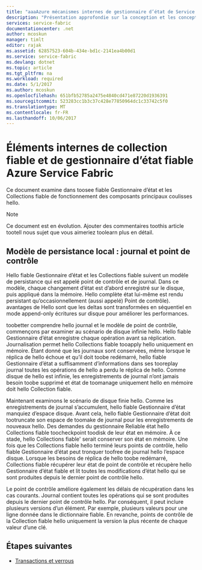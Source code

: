 ```yaml
---
title: "aaaAzure mécanismes internes de gestionnaire d’état de Service Fabric fiable et Collection fiable | Documents Microsoft"
description: "Présentation approfondie sur la conception et les concepts de collection fiable dans Azure Service Fabric."
services: service-fabric
documentationcenter: .net
author: mcoskun
manager: timlt
editor: rajak
ms.assetid: 62857523-604b-434e-bd1c-2141ea4b00d1
ms.service: service-fabric
ms.devlang: dotnet
ms.topic: article
ms.tgt_pltfrm: na
ms.workload: required
ms.date: 5/1/2017
ms.author: mcoskun
ms.openlocfilehash: 651bfb52785a2475e4840cd471e87220d1936391
ms.sourcegitcommit: 523283cc1b3c37c428e77850964dc1c33742c5f0
ms.translationtype: MT
ms.contentlocale: fr-FR
ms.lasthandoff: 10/06/2017
---
```

# <a name="azure-service-fabric-reliable-state-manager-and-reliable-collection-internals"></a>Éléments internes de collection fiable et de gestionnaire d’état fiable Azure Service Fabric
Ce document examine dans toosee fiable Gestionnaire d’état et les Collections fiable de fonctionnement des composants principaux coulisses hello.

> [!NOTE]
> Ce document est en évolution. Ajouter des commentaires toothis article tootell nous sujet que vous aimeriez toolearn plus en détail.
>

##  <a name="local-persistence-model-log-and-checkpoint"></a>Modèle de persistance local : journal et point de contrôle
Hello fiable Gestionnaire d’état et les Collections fiable suivent un modèle de persistance qui est appelé point de contrôle et de journal.
Dans ce modèle, chaque changement d’état est d’abord enregistré sur le disque, puis appliqué dans la mémoire.
Hello complète état lui-même est rendu persistant qu’occasionnellement (aussi appelé) Point de contrôle).
avantages de Hello sont que les deltas sont transformées en séquentiel en mode append-only écritures sur disque pour améliorer les performances.

toobetter comprendre hello journal et le modèle de point de contrôle, commençons par examiner au scénario de disque infinie hello.
Hello fiable Gestionnaire d’état enregistre chaque opération avant sa réplication.
Journalisation permet hello Collections fiable tooapply hello uniquement en mémoire.
Étant donné que les journaux sont conservées, même lorsque le réplica de hello échoue et qu’il doit toobe redémarré, hello fiable Gestionnaire d’état a suffisamment d’informations dans ses tooreplay journal toutes les opérations de hello a perdu le réplica de hello.
Comme disque de hello est infinie, les enregistrements de journal n’ont jamais besoin toobe supprimé et état de toomanage uniquement hello en mémoire doit hello Collection fiable.

Maintenant examinons le scénario de disque finie hello.
Comme les enregistrements de journal s’accumulent, hello fiable Gestionnaire d’état manquiez d’espace disque.
Avant cela, hello fiable Gestionnaire d’état doit tootruncate son espace de toomake de journal pour les enregistrements de nouveaux hello.
Des demandes du gestionnaire Reliable état hello Collections fiable toocheckpoint toodisk de leur état en mémoire.
À ce stade, hello Collections fiable' serait conserver son état en mémoire.
Une fois que les Collections fiable hello terminé leurs points de contrôle, hello fiable Gestionnaire d’état peut tronquer toofree de journal hello l’espace disque.
Lorsque les besoins de réplica de hello toobe redémarré, Collections fiable récupérer leur état de point de contrôle et récupère hello Gestionnaire d’état fiable et lit toutes les modifications d’état hello qui se sont produites depuis le dernier point de contrôle hello.

Le point de contrôle améliore également les délais de récupération dans les cas courants. Journal contient toutes les opérations qui se sont produites depuis le dernier point de contrôle hello.
Par conséquent, il peut inclure plusieurs versions d’un élément. Par exemple, plusieurs valeurs pour une ligne donnée dans le dictionnaire fiable.
En revanche, points de contrôle de la Collection fiable hello uniquement la version la plus récente de chaque valeur d’une clé.

## <a name="next-steps"></a>Étapes suivantes
* [Transactions et verrous](service-fabric-reliable-services-reliable-collections-transactions-locks.md)

